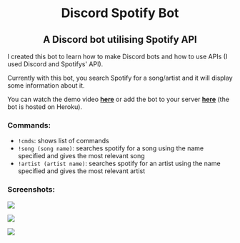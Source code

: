 <h1 align=center>Discord Spotify Bot</h1>

<h2 align=center>A Discord bot utilising Spotify API</h2>

I created this bot to learn how to make Discord bots and how to use APIs (I used Discord and Spotifys' API). 
 
Currently with this bot, you search Spotify for a song/artist and it will display some information about it. 

You can watch the demo video [**here**](https://youtu.be/rlVV-3SfUdc) or add the bot to your server [**here**](https://discord.com/api/oauth2/authorize?client_id=990217860611711046&permissions=2048&scope=bot) (the bot is hosted on Heroku).

<h3 align=left>Commands:</h3>

- <code>!cmds</code>: shows list of commands
- <code>!song (song name)</code>: searches spotify for a song using the name specified and gives the most relevant song
- <code>!artist (artist name)</code>: searches spotify for an artist using the name specified and gives the most relevant artist


<h3 align=left>Screenshots:</h3>


<a href="#"><img src="https://i.imgur.com/pU93Gt0.png">

</a><a href="#"><img src="https://i.imgur.com/7MMhnLh.png">

</a><img src="https://i.imgur.com/3WfgWHx.png"></a>
